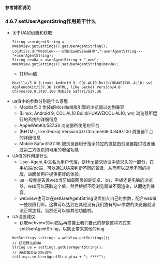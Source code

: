 #### 参考博客说明





### 4.6.7 setUserAgentString作用是干什么
- 关于UA的设置和获取
    ```
    String userAgentString = mWebView.getSettings().getUserAgentString();
    LogUtils.d("WebView----初始化webView操作","-userAgentString---"+userAgentString);
    String newUa = userAgentString + "_new";
    mWebView.getSettings().setUserAgentString(newUa);
    ```
    - 打印ua值
    ```
    Mozilla/5.0 (Linux; Android 9; COL-AL10 Build/HUAWEICOL-AL10; wv) AppleWebKit/537.36 (KHTML, like Gecko) Version/4.0 Chrome/69.0.3497.100 Mobile Safari/537.36
    ```
- ua值中的参数分别是什么意思
    - Mozilla/5.0	伪装成Mozilla排版引擎的浏览器以达到兼容
    - (Linux; Android 9; COL-AL10 Build/HUAWEICOL-AL10; wv)	浏览器所运行的系统的详细信息
    - AppleWebKit/537.36	浏览器所使用的平台
    - (KHTML, like Gecko) Version/4.0 Chrome/69.0.3497.100	浏览器平台的详细信息
    - Mobile Safari/537.36	被浏览器用于指示特定的直接由浏览器提供或者通过第三方提供的可用的增强功能
- UA值的作用是什么
    - User-Agent,中文名为用户代理，是Http请求协议中请求头的一部分，在手机端/pc端，可以通过UA来判断不同的设备，从而可以显示不同的排版，进而给用户提供更好的体验。
    - ua一般就是告诉web当前加载网页的是安卓、ios、平板还是电脑的浏览器，web可以获取这个值，然后根据不同浏览器做不同渲染，从而达到兼容。
    - webview也可以在setUserAgentString设置加入自己的参数，配合web做一些权限判断，这样可以达到在其他没有我们独有的ua参数的浏览器就没法正常加载，当然还可以做其他功能啦。
- UA设置建议
    - 获取webview的ua然后再拼接上我们自己的参数这种方式来setUserAgentString，以防止带来其他的bug
    ```
    WebSettings settings = webView.getSettings();
    // 获取默认的UA
    String ua = settings.getUserAgentString();
    // UA追加自定义标识符
    settings.setUserAgentString(ua + "; ****");
    ```





